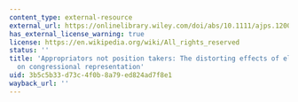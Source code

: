 ```yaml
---
content_type: external-resource
external_url: https://onlinelibrary.wiley.com/doi/abs/10.1111/ajps.12000
has_external_license_warning: true
license: https://en.wikipedia.org/wiki/All_rights_reserved
status: ''
title: 'Appropriators not position takers: The distorting effects of electoral incentives
  on congressional representation'
uid: 3b5c5b33-d73c-4f0b-8a79-ed824ad7f8e1
wayback_url: ''
---
```

